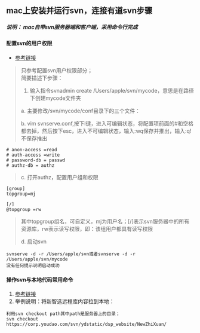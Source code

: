 ## mac上安装并运行svn，连接有道svn步骤
##### 说明： mac自带svn服务器端和客户端，采用命令行完成
#### 配置svn的用户权限
+ [参考链接](http://blog.csdn.net/q199109106q/article/details/8655204)

>  只参考配置svn用户权限部分；  
>  简要描述下步骤：  
> 1. 输入指令svnadmin create /Users/apple/svn/mycode，意思是在路径下创建mycode文件夹
> 
> a. 主要修改/svn/mycode/conf目录下的三个文件：
> 
> b. vim svnserve.conf,按下i键，进入可编辑状态，将配置项前面的#和空格都去掉，然后按下esc，进入不可编辑状态，输入:wq保存并推出，输入:q!不保存推出
> 
```
# anon-access =read
# auth-access =write
# password-db = passwd
# authz-db = authz
```
>
> c. 打开authz，配置用户组和权限
> 
```
[group]
topgroup=mj
```
>
```
[/]
@topgroup =rw
```
> 其中topgroup组名，可自定义，mj为用户名；[/]表示svn服务器中的所有资源库，rw表示读写权限，即：该组用户都具有读写权限
> 
> d. 启动svn
> 
```
svnserve -d -r /Users/apple/svn或者svnserve -d -r /Users/apple/svn/mycode
没有任何提示说明启动成功
```

#### 操作svn与本地代码常用命令
1. [参考链接](http://www.cnblogs.com/luckythan/p/4478706.html)
2. 举例说明：将新智选远程库内容拉到本地：

```
利用svn checkout path其中path是服务器上的目录；
svn checkout https://corp.youdao.com/svn/ydstatic/dsp_website/NewZhiXuan/
```


